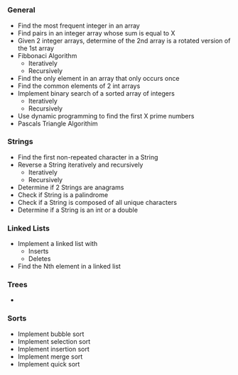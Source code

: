 # 
### General
* Find the most frequent integer in an array
* Find pairs in an integer array whose sum is equal to X
* Given 2 integer arrays, determine of the 2nd array is a rotated version of the 1st array
* Fibbonaci Algorithm
  * Iteratively
  * Recursively
* Find the only element in an array that only occurs once
* Find the common elements of 2 int arrays
* Implement binary search of a sorted array of integers
  * Iteratively
  * Recursively
* Use dynamic programming to find the first X prime numbers
* Pascals Triangle Algorithim

### Strings
* Find the first non-repeated character in a String
* Reverse a String iteratively and recursively
  * Iteratively
  * Recursively
* Determine if 2 Strings are anagrams
* Check if String is a palindrome
* Check if a String is composed of all unique characters
* Determine if a String is an int or a double

### Linked Lists
* Implement a linked list with
  * Inserts
  * Deletes
* Find the Nth element in a linked list

### Trees
*

### Sorts
* Implement bubble sort
* Implement selection sort
* Implement insertion sort
* Implement merge sort
* Implement quick sort
